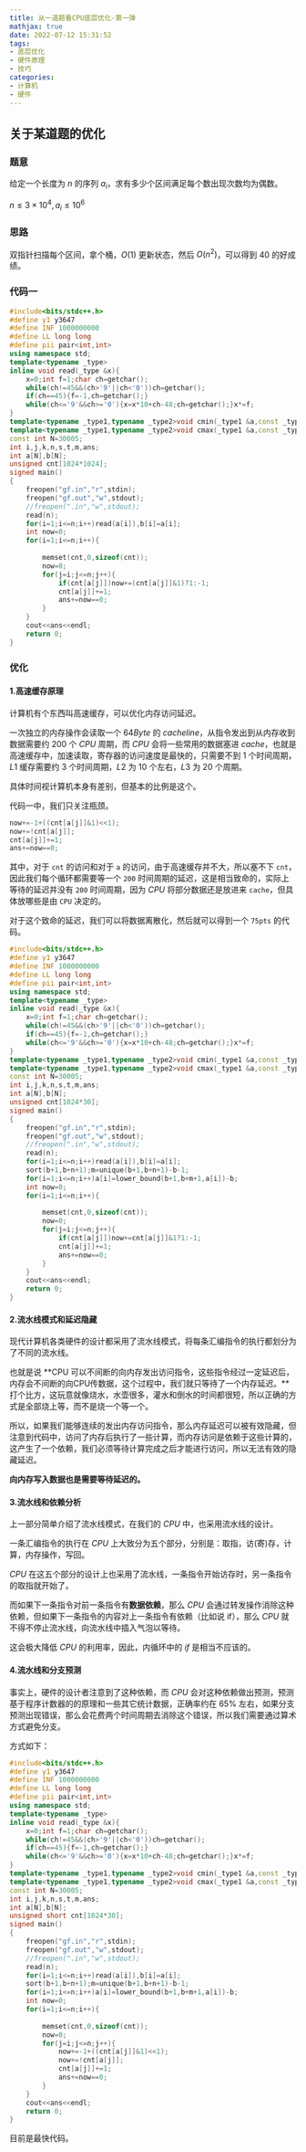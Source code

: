 ```yaml
---
title: 从一道题看CPU底层优化-第一弹
mathjax: true
date: 2022-07-12 15:31:52
tags:
- 底层优化
- 硬件原理
- 技巧
categories:
- 计算机
- 硬件
---
```


## 关于某道题的优化

### 题意

给定一个长度为 $n$ 的序列 $a_i$，求有多少个区间满足每个数出现次数均为偶数。

$n\leq 3\times 10^4,a_i\leq 10^6$

### 思路

双指针扫描每个区间，拿个桶，$O(1)$ 更新状态，然后 $O(n^2)$，可以得到 $40$ 的好成绩。

### 代码一

```cpp
#include<bits/stdc++.h>
#define y1 y3647
#define INF 1000000000
#define LL long long
#define pii pair<int,int>
using namespace std;
template<typename _type>
inline void read(_type &x){
	x=0;int f=1;char ch=getchar();
	while(ch!=45&&(ch>'9'||ch<'0'))ch=getchar();
	if(ch==45){f=-1,ch=getchar();}
	while(ch<='9'&&ch>='0'){x=x*10+ch-48;ch=getchar();}x*=f;
}
template<typename _type1,typename _type2>void cmin(_type1 &a,const _type2 b){if(a>b)a=b;}
template<typename _type1,typename _type2>void cmax(_type1 &a,const _type2 b){if(a<b)a=b;}
const int N=30005;
int i,j,k,n,s,t,m,ans;
int a[N],b[N];
unsigned cnt[1024*1024];
signed main()
{
 	freopen("gf.in","r",stdin);
	freopen("gf.out","w",stdout);
	//freopen(".in","w",stdout);
	read(n);
	for(i=1;i<=n;i++)read(a[i]),b[i]=a[i];
	int now=0;
	for(i=1;i<=n;i++){
		
		memset(cnt,0,sizeof(cnt));
		now=0;
		for(j=i;j<=n;j++){
            if(cnt[a[j]])now+=(cnt[a[j]]&1)?1:-1;
			cnt[a[j]]+=1;
			ans+=now==0;
		}	
	}
	cout<<ans<<endl;
	return 0;
}
```

### 优化

#### 1.高速缓存原理

计算机有个东西叫高速缓存，可以优化内存访问延迟。

一次独立的内存操作会读取一个 $64Byte$ 的 $cacheline$，从指令发出到从内存收到数据需要约 $200$ 个 $CPU$ 周期，而 $CPU$ 会将一些常用的数据塞进 $cache$，也就是高速缓存中，加速读取，寄存器的访问速度是最快的，只需要不到 $1$ 个时间周期，$L1$ 缓存需要约 $3$ 个时间周期，$L2$ 为 $10$ 个左右，$L3$ 为 $20$ 个周期。

具体时间视计算机本身有差别，但基本的比例是这个。

代码一中，我们只关注瓶颈。

```cpp
now+=-1+((cnt[a[j]]&1)<<1);
now+=!cnt[a[j]];
cnt[a[j]]+=1;
ans+=now==0;
```



其中，对于 `cnt` 的访问和对于 `a` 的访问，由于高速缓存并不大，所以塞不下 `cnt`，因此我们每个循环都需要等一个 `200` 时间周期的延迟，这是相当致命的，实际上等待的延迟并没有 `200` 时间周期，因为 $CPU$ 将部分数据还是放进来 `cache`，但具体放哪些是由 `CPU` 决定的。

对于这个致命的延迟，我们可以将数据离散化，然后就可以得到一个 `75pts` 的代码。

```cpp
#include<bits/stdc++.h>
#define y1 y3647
#define INF 1000000000
#define LL long long
#define pii pair<int,int>
using namespace std;
template<typename _type>
inline void read(_type &x){
	x=0;int f=1;char ch=getchar();
	while(ch!=45&&(ch>'9'||ch<'0'))ch=getchar();
	if(ch==45){f=-1,ch=getchar();}
	while(ch<='9'&&ch>='0'){x=x*10+ch-48;ch=getchar();}x*=f;
}
template<typename _type1,typename _type2>void cmin(_type1 &a,const _type2 b){if(a>b)a=b;}
template<typename _type1,typename _type2>void cmax(_type1 &a,const _type2 b){if(a<b)a=b;}
const int N=30005;
int i,j,k,n,s,t,m,ans;
int a[N],b[N];
unsigned cnt[1024*30];
signed main()
{
 	freopen("gf.in","r",stdin);
	freopen("gf.out","w",stdout);
	//freopen(".in","w",stdout);
	read(n);
	for(i=1;i<=n;i++)read(a[i]),b[i]=a[i];
	sort(b+1,b+n+1);m=unique(b+1,b+n+1)-b-1;
	for(i=1;i<=n;i++)a[i]=lower_bound(b+1,b+m+1,a[i])-b;
	int now=0;
	for(i=1;i<=n;i++){
		
		memset(cnt,0,sizeof(cnt));
		now=0;
		for(j=i;j<=n;j++){
			if(cnt[a[j]])now+=cnt[a[j]]&1?1:-1;
			cnt[a[j]]+=1;
			ans+=now==0;
		}	
	}
	cout<<ans<<endl;
	return 0;
}
```

#### 2.流水线模式和延迟隐藏

现代计算机各类硬件的设计都采用了流水线模式，将每条汇编指令的执行都划分为了不同的流水线。

也就是说 **CPU 可以不间断的向内存发出访问指令，这些指令经过一定延迟后，内存会不间断的向CPU传数据，这个过程中，我们就只等待了一个内存延迟。**打个比方，这玩意就像烧水，水壶很多，灌水和倒水的时间都很短，所以正确的方式是全部烧上等，而不是烧一个等一个。

所以，如果我们能够连续的发出内存访问指令，那么内存延迟可以被有效隐藏，但注意到代码中，访问了内存后执行了一些计算，而内存访问是依赖于这些计算的，这产生了一个依赖，我们必须等待计算完成之后才能进行访问，所以无法有效的隐藏延迟。

**向内存写入数据也是需要等待延迟的。**

#### 3.流水线和依赖分析

上一部分简单介绍了流水线模式，在我们的 $CPU$ 中，也采用流水线的设计。

一条汇编指令的执行在 $CPU$ 上大致分为五个部分，分别是：取指，访(寄)存，计算，内存操作，写回。

$CPU$ 在这五个部分的设计上也采用了流水线，一条指令开始访存时，另一条指令的取指就开始了。

而如果下一条指令对前一条指令有**数据依赖**，那么 $CPU$ 会通过转发操作消除这种依赖，但如果下一条指令的内容对上一条指令有依赖（比如说 if），那么 $CPU$ 就不得不停止流水线，向流水线中插入气泡以等待。

这会极大降低 $CPU$ 的利用率，因此，内循环中的 $if$ 是相当不应该的。

#### 4.流水线和分支预测

事实上，硬件的设计者注意到了这种依赖，而 $CPU$ 会对这种依赖做出预测，预测基于程序计数器的的原理和一些其它统计数据，正确率约在 $65\%$ 左右，如果分支预测出现错误，那么会花费两个时间周期去消除这个错误，所以我们需要通过算术方式避免分支。

方式如下：

```cpp
#include<bits/stdc++.h>
#define y1 y3647
#define INF 1000000000
#define LL long long
#define pii pair<int,int>
using namespace std;
template<typename _type>
inline void read(_type &x){
	x=0;int f=1;char ch=getchar();
	while(ch!=45&&(ch>'9'||ch<'0'))ch=getchar();
	if(ch==45){f=-1,ch=getchar();}
	while(ch<='9'&&ch>='0'){x=x*10+ch-48;ch=getchar();}x*=f;
}
template<typename _type1,typename _type2>void cmin(_type1 &a,const _type2 b){if(a>b)a=b;}
template<typename _type1,typename _type2>void cmax(_type1 &a,const _type2 b){if(a<b)a=b;}
const int N=30005;
int i,j,k,n,s,t,m,ans;
int a[N],b[N];
unsigned short cnt[1024*30];
signed main()
{
 	freopen("gf.in","r",stdin);
	freopen("gf.out","w",stdout);
	//freopen(".in","w",stdout);
	read(n);
	for(i=1;i<=n;i++)read(a[i]),b[i]=a[i];
	sort(b+1,b+n+1);m=unique(b+1,b+n+1)-b-1;
	for(i=1;i<=n;i++)a[i]=lower_bound(b+1,b+m+1,a[i])-b;
	int now=0;
	for(i=1;i<=n;i++){
		
		memset(cnt,0,sizeof(cnt));
		now=0;
		for(j=i;j<=n;j++){
			now+=-1+((cnt[a[j]]&1)<<1);
			now+=!cnt[a[j]];
			cnt[a[j]]+=1;
			ans+=now==0;
		}	
	}
	cout<<ans<<endl;
	return 0;
}
```



目前是最快代码。





